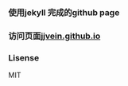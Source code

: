 ### 使用jekyll 完成的github page


### 访问页面[jjvein.github.io](http://jjvein.github.io)

### Lisense
MIT

